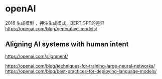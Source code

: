# openAI

2016 生成模型 ，押注生成模式，BERT,GPT的差异
https://openai.com/blog/generative-models/

## Aligning AI systems with human intent
https://openai.com/alignment/

https://openai.com/blog/techniques-for-training-large-neural-networks/
https://openai.com/blog/best-practices-for-deploying-language-models/